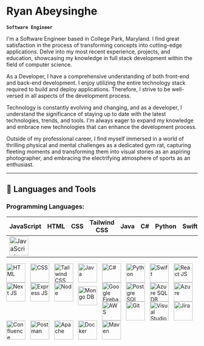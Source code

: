 # Ryan Abeysinghe

**`Software Engineer`**

I'm a Software Engineer based in College Park, Maryland. I find great satisfaction in the process of transforming concepts into cutting-edge applications.
Delve into my most recent experience, projects, and education, showcasing my knowledge in full stack development within the field of computer science.

As a Developer, I have a comprehensive understanding of both front-end and back-end development. I enjoy utilizing the entire technology stack required to build and deploy applications. Therefore, I strive to be well-versed in all aspects of the development process.

Technology is constantly evolving and changing, and as a developer, I understand the significance of staying up to date with the latest technologies, trends, and tools. I'm always eager to expand my knowledge and embrace new technologies that can enhance the development process.

Outside of my professional career, I find myself immersed in a world of thrilling physical and mental challenges as a dedicated gym rat, capturing fleeting moments and transforming them into visual stories as an aspiring photographer, and embracing the electrifying atmosphere of sports as an enthusiast.

---
## 🧰 Languages and Tools

### Programming Languages:

| JavaScript | HTML | CSS | Tailwind CSS | Java | C# | Python | Swift |
|----------|----------|----------|----------|----------|----------|----------|----------|    
| <img align="center" alt="JavaScript" width="50px" src="https://cdn.jsdelivr.net/gh/devicons/devicon@latest/icons/javascript/javascript-original.svg" /> |
<img align="left" alt="HTML" width="50px" style="padding-right:10px;" src="https://cdn.jsdelivr.net/gh/devicons/devicon@latest/icons/html5/html5-original.svg" />
<img align="left" alt="CSS" width="50px" style="padding-right:10px;" src="https://cdn.jsdelivr.net/gh/devicons/devicon@latest/icons/css3/css3-original.svg" />
<img align="left" alt="Tailwind CSS" width="50px" style="padding-right:10px;" src="https://cdn.jsdelivr.net/gh/devicons/devicon@latest/icons/tailwindcss/tailwindcss-original.svg" />
<img align="left" alt="Java" width="50px" style="padding-right:10px;" src="https://cdn.jsdelivr.net/gh/devicons/devicon@latest/icons/java/java-original.svg" />
<img align="left" alt="C#" width="50px" style="padding-right:10px;" src="https://cdn.jsdelivr.net/gh/devicons/devicon@latest/icons/csharp/csharp-original.svg" />
<img align="left" alt="Python" width="50px" style="padding-right:10px;" src="https://cdn.jsdelivr.net/gh/devicons/devicon@latest/icons/python/python-original.svg" />
<img align="left" alt="Swift" width="50px" style="padding-right:10px;" src="https://cdn.jsdelivr.net/gh/devicons/devicon@latest/icons/swift/swift-original.svg" />


<img align="left" alt="React JS" width="50px" style="padding-right:10px;" src="https://cdn.jsdelivr.net/gh/devicons/devicon@latest/icons/react/react-original.svg" />
<img align="left" alt="Next JS" width="50px" style="padding-right:10px;" src="https://cdn.jsdelivr.net/gh/devicons/devicon@latest/icons/nextjs/nextjs-original.svg" />
    <img align="left" alt="Express JS" width="50px" style="padding-right:10px;" src="https://cdn.jsdelivr.net/gh/devicons/devicon@latest/icons/express/express-original.svg" />
    <img align="left" alt="Node" width="50px" style="padding-right:10px;" src="https://cdn.jsdelivr.net/gh/devicons/devicon@latest/icons/nodejs/nodejs-original.svg" />
    <img align="left" alt="Mongo DB" width="50px" style="padding-right:10px; padding-top:10px;" src="https://cdn.jsdelivr.net/gh/devicons/devicon@latest/icons/mongodb/mongodb-original.svg" />
    <img align="left" alt="Google Firebase DB" width="50px" style="padding-right:10px;" src="https://cdn.jsdelivr.net/gh/devicons/devicon@latest/icons/firebase/firebase-original.svg" />
    <img align="left" alt="Postgre SQL DB" width="50px" style="padding-right:10px;" src="https://cdn.jsdelivr.net/gh/devicons/devicon@latest/icons/postgresql/postgresql-original.svg" />
    <img align="left" alt="Azure SQL DB" width="50px" style="padding-right:10px;" src="https://cdn.jsdelivr.net/gh/devicons/devicon@latest/icons/azuresqldatabase/azuresqldatabase-original.svg" />
    <img align="left" alt="Azure" width="50px" style="padding-right:10px;" src="https://cdn.jsdelivr.net/gh/devicons/devicon@latest/icons/azure/azure-original.svg" />
    <img align="left" alt="AWS" width="50px" style="padding-right:10px;" src="https://cdn.jsdelivr.net/gh/devicons/devicon@latest/icons/amazonwebservices/amazonwebservices-original-wordmark.svg" />
    <img align="left" alt="Git" width="50px" style="padding-right:10px;" src="https://cdn.jsdelivr.net/gh/devicons/devicon@latest/icons/git/git-original.svg" />
    <img align="left" alt="Visual Studio" width="50px" style="padding-right:10px;" src="https://cdn.jsdelivr.net/gh/devicons/devicon@latest/icons/visualstudio/visualstudio-original.svg" />
    <img align="left" alt="Jira" width="50px" style="padding-right:10px;" src="https://cdn.jsdelivr.net/gh/devicons/devicon@latest/icons/jira/jira-original.svg" />
    <img align="left" alt="Confluence" width="50px" style="padding-right:10px;" src="https://cdn.jsdelivr.net/gh/devicons/devicon@latest/icons/confluence/confluence-original.svg" />
    <img align="left" alt="Postman" width="50px" style="padding-right:10px;" src="https://cdn.jsdelivr.net/gh/devicons/devicon@latest/icons/postman/postman-original.svg" />
    <img align="left" alt="Apache" width="50px" style="padding-right:10px;" src="https://cdn.jsdelivr.net/gh/devicons/devicon@latest/icons/apache/apache-original.svg" />
    <img align="left" alt="Docker" width="50px" style="padding-right:10px;" src="https://cdn.jsdelivr.net/gh/devicons/devicon@latest/icons/docker/docker-original.svg" />
    <img align="left" alt="Maven" width="50px" style="padding-right:10px;" src="https://cdn.jsdelivr.net/gh/devicons/devicon@latest/icons/maven/maven-original.svg" />

<!--
**ryanabeysinghe/ryanabeysinghe** is a ✨ _special_ ✨ repository because its `README.md` (this file) appears on your GitHub profile.


Here are some ideas to get you started:

- 🔭 I’m currently working on ...
- 🌱 I’m currently learning ...
- 👯 I’m looking to collaborate on ...
- 🤔 I’m looking for help with ...
- 💬 Ask me about ...
- 📫 How to reach me: ...
- 😄 Pronouns: ...
- ⚡ Fun fact: ...
-->

